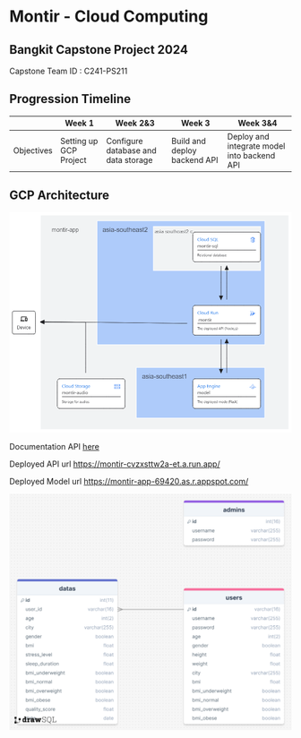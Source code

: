   # Montir - Cloud Computing

## Bangkit Capstone Project 2024
Capstone Team ID : C241-PS211

## Progression Timeline
|            |    Week 1  |  Week 2&3  |    Week 3  |  Week 3&4  |
| ---------- | ---------- | ---------- | ---------- | ---------- |
| Objectives |Setting up GCP Project|Configure database and data storage | Build and deploy backend API | Deploy and integrate model into backend API | Testing and Evaluating API |

## GCP Architecture
![GCPArchitecture](https://github.com/EurekaCHWARD/Montir/blob/cc/GCP_Architecture.png)

Documentation API [here](https://documenter.getpostman.com/view/30884670/2sA3Qv9X1A)

Deployed API url https://montir-cvzxsttw2a-et.a.run.app/

Deployed Model url https://montir-app-69420.as.r.appspot.com/

![ERD](https://github.com/EurekaCHWARD/Montir/blob/cc/montir-db-erd.png)
